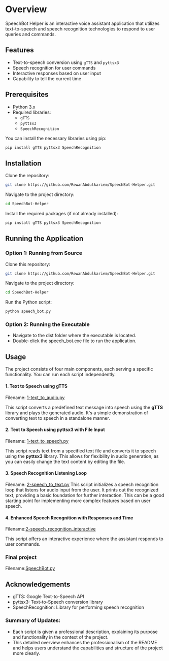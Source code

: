 # Overview
SpeechBot Helper is an interactive voice assistant application that utilizes text-to-speech and speech recognition technologies to respond to user queries and commands.

## Features

- Text-to-speech conversion using `gTTS` and `pyttsx3`
- Speech recognition for user commands
- Interactive responses based on user input
- Capability to tell the current time

## Prerequisites

- Python 3.x
- Required libraries:
  - `gTTS`
  - `pyttsx3`
  - `SpeechRecognition`
  
You can install the necessary libraries using pip:

```bash
pip install gTTS pyttsx3 SpeechRecognition
```

## Installation

Clone the repository:

```bash
git clone https://github.com/RewanAbdulkariem/SpeechBot-Helper.git
```
Navigate to the project directory:

```bash
cd SpeechBot-Helper
```
Install the required packages (if not already installed):

```bash
pip install gTTS pyttsx3 SpeechRecognition
```
## Running the Application
### Option 1: Running from Source
Clone this repository:
```bash
git clone https://github.com/RewanAbdulkariem/SpeechBot-Helper.git
```
Navigate to the project directory:
```bash
cd SpeechBot-Helper
```
Run the Python script:
```bash
python speech_bot.py
```
### Option 2: Running the Executable

- Navigate to the dist folder where the executable is located.
- Double-click the speech_bot.exe file to run the application.
## Usage
The project consists of four main components, each serving a specific functionality. You can run each script independently.

#### 1. Text to Speech using gTTS
Filename: [1-text_to_audio.py](1-text_to_audio.py)

This script converts a predefined text message into speech using the **gTTS** library and plays the generated audio. It's a simple demonstration of converting text to speech in a standalone manner.

#### 2. Text to Speech using pyttsx3 with File Input
Filename: [1-text_to_speech.py](1-text_to_speech.py)

This script reads text from a specified text file and converts it to speech using the **pyttsx3** library. This allows for flexibility in audio generation, as you can easily change the text content by editing the file.

#### 3. Speech Recognition Listening Loop
Filename:  [2-speech_to_text.py](2-speech_to_text.py)
This script initializes a speech recognition loop that listens for audio input from the user. It prints out the recognized text, providing a basic foundation for further interaction. This can be a good starting point for implementing more complex features based on user speech.

#### 4. Enhanced Speech Recognition with Responses and Time
Filename:[2-speech_recognition_interactive](2-speech_recognition_interactive.py)

This script offers an interactive experience where the assistant responds to user commands. 
### Final project
Filename:[SpeechBot.py](SpeechBot.py)


## Acknowledgements
- gTTS: Google Text-to-Speech API
- pyttsx3: Text-to-Speech conversion library
- SpeechRecognition: Library for performing speech recognition
### Summary of Updates:
- Each script is given a professional description, explaining its purpose and functionality in the context of the project.
- This detailed overview enhances the professionalism of the README and helps users understand the capabilities and structure of the project more clearly.
